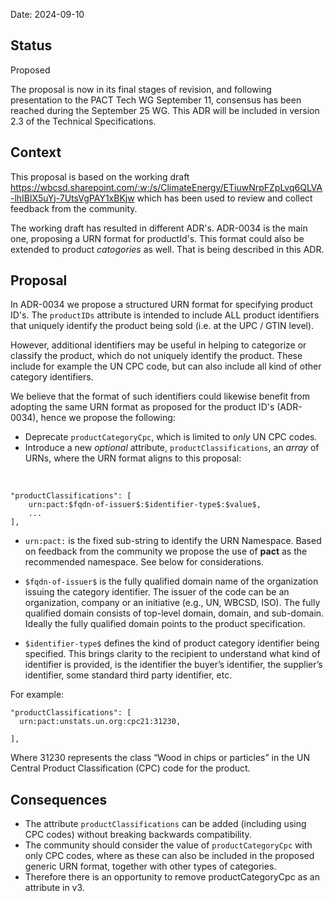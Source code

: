 Date: 2024-09-10

 ## Status

 Proposed

The proposal is now in its final stages of revision, and following presentation to the PACT Tech WG September 11, consensus has been reached during the September 25 WG. This ADR will be included in version 2.3 of the Technical Specifications.

 ## Context

 This proposal is based on the working draft https://wbcsd.sharepoint.com/:w:/s/ClimateEnergy/ETiuwNrpFZpLvq6QLVA-lhIBlX5uYj-7UtsVgPAY1xBKjw which has been used to review and collect feedback from the community.

The working draft has resulted in different ADR's. ADR-0034 is the main one, proposing a URN format for productId's. This format could also be extended to product  *catogories* as well. That is being described in this ADR. 


## Proposal 

In ADR-0034 we propose a structured URN format for specifying product ID's. The `productIDs` attribute is intended to include ALL product identifiers that uniquely identify the product being sold (i.e. at the UPC / GTIN level). 

However, additional identifiers may be useful in helping to categorize or classify the product, which do not uniquely identify the product. These include for example the UN CPC code, but can also include all kind of other category identifiers. 

We believe that the format of such identifiers could likewise benefit from adopting the same URN format as proposed for the product ID's (ADR-0034), hence we propose the following:

- Deprecate `productCategoryCpc`, which is limited to *only* UN CPC codes.
- Introduce a new *optional* attribute, `productClassifications`, an *array* of URNs, where the URN format aligns to this proposal:

<br/>

    "productClassifications": [
        urn:pact:$fqdn-of-issuer$:$identifier-type$:$value$,
        ...
    ],

 - `urn:pact:` is the fixed sub-string to identify the URN Namespace. Based on feedback from the community we propose the use of **pact** as the recommended namespace. See below for considerations.

 - `$fqdn-of-issuer$` is the fully qualified domain name of the organization issuing the category identifier. The issuer of the code can be an organization, company or an initiative (e.g., UN, WBCSD, ISO). The fully qualified domain consists of top-level domain, domain, and sub-domain. Ideally the fully qualified domain points to the product specification. 

 - `$identifier-type$` defines the kind of product category identifier being specified. This brings clarity to the recipient to understand what kind of identifier is provided, is the identifier the buyer’s identifier, the supplier’s identifier, some standard third party identifier, etc.

For example:

    "productClassifications": [
      urn:pact:unstats.un.org:cpc21:31230,

    ],

Where 31230 represents the class “Wood in chips or particles” in the UN Central Product Classification (CPC) code for the product. 

## Consequences

- The attribute `productClassifications` can be added (including using CPC codes) without breaking backwards compatibility.
- The community should consider the value of `productCategoryCpc` with only CPC codes, where as these can also be included in the proposed generic URN format, together with other types of categories.
- Therefore there is an opportunity to remove productCategoryCpc as an attribute in v3.
